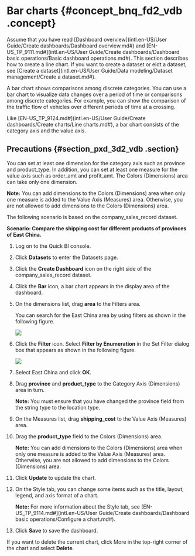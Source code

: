 # Bar charts {#concept_bnq_fd2_vdb .concept}

Assume that you have read [Dashboard overview](intl.en-US/User Guide/Create dashboards/Dashboard overview.md#) and [EN-US\_TP\_9111.md\#](intl.en-US/User Guide/Create dashboards/Dashboard basic operations/Basic dashboard operations.md#). This section describes how to create a line chart. If you want to create a dataset or eidt a dataset, see [Create a dataset](intl.en-US/User Guide/Data modeling/Dataset management/Create a dataset.md#).

A bar chart shows comparisons among discrete categories. You can use a bar chart to visualize data changes over a period of time or comparisons among discrete categories. For example, you can show the comparison of the traffic flow of vehicles over different periods of time at a crossing.

Like [EN-US\_TP\_9124.md\#](intl.en-US/User Guide/Create dashboards/Create charts/Line charts.md#), a bar chart consists of the category axis and the value axis.

## Precautions {#section_pxd_3d2_vdb .section}

You can set at least one dimension for the category axis such as province and product\_type. In addition, you can set at least one measure for the value axis such as order\_amt and profit\_amt. The Colors \(Dimensions\) area can take only one dimension.

**Note:** You can add dimensions to the Colors \(Dimensions\) area when only one measure is added to the Value Axis \(Measures\) area. Otherwise, you are not allowed to add dimensions to the Colors \(Dimensions\) area.

The following scenario is based on the company\_sales\_record dataset.

**Scenario: Compare the shipping cost for different products of provinces of East China.**

1.  Log on to the Quick BI console.
2.  Click **Datasets** to enter the Datasets page.
3.  Click the **Create Dashboard** icon on the right side of the company\_sales\_record dataset.
4.  Click the **Bar** icon, a bar chart appears in the display area of the dashboard.
5.  On the dimensions list, drag **area** to the Filters area.

    You can search for the East China area by using filters as shown in the following figure.

    ![](http://static-aliyun-doc.oss-cn-hangzhou.aliyuncs.com/assets/img/9126/15499435411685_en-US.png)

6.  Click the **Filter** icon. Select **Filter by Enumeration** in the Set Filter dialog box that appears as shown in the following figure.

    ![](http://static-aliyun-doc.oss-cn-hangzhou.aliyuncs.com/assets/img/9126/15499435411686_en-US.png)

7.  Select East China and click **OK**.
8.  Drag **province** and **product\_type** to the Category Axis \(Dimensions\) area in turn.

    **Note:** You must ensure that you have changed the province field from the string type to the location type.

9.  On the Measures list, drag **shipping\_cost** to the Value Axis \(Measures\) area.
10. Drag the **product\_type** field to the Colors \(Dimensions\) area.

    **Note:** You can add dimensions to the Colors \(Dimensions\) area when only one measure is added to the Value Axis \(Measures\) area. Otherwise, you are not allowed to add dimensions to the Colors \(Dimensions\) area.

11. Click **Update** to update the chart.
12. On the Style tab, you can change some items such as the title, layout, legend, and axis format of a chart.

    **Note:** For more information about the Style tab, see [EN-US\_TP\_9114.md\#](intl.en-US/User Guide/Create dashboards/Dashboard basic operations/Configure a chart.md#).

13. Click **Save** to save the dashboard.

If you want to delete the current chart, click More in the top-right corner of the chart and select **Delete**.

